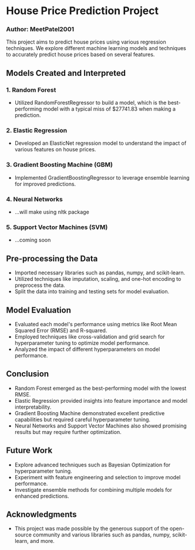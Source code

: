 # House Price Prediction Project

### Author: MeetPatel2001

This project aims to predict house prices using various regression techniques. We explore different machine learning models and techniques to accurately predict house prices based on several features.

## Models Created and Interpreted

### 1. Random Forest
- Utilized RandomForestRegressor to build a model, which is the best-performing model with a typical miss of $27741.83 when making a prediction.

### 2. Elastic Regression
- Developed an ElasticNet regression model to understand the impact of various features on house prices.

### 3. Gradient Boosting Machine (GBM)
- Implemented GradientBoostingRegressor to leverage ensemble learning for improved predictions.

### 4. Neural Networks
- ...will make using nltk package

### 5. Support Vector Machines (SVM)
- ...coming soon

## Pre-processing the Data
- Imported necessary libraries such as pandas, numpy, and scikit-learn.
- Utilized techniques like imputation, scaling, and one-hot encoding to preprocess the data.
- Split the data into training and testing sets for model evaluation.

## Model Evaluation
- Evaluated each model's performance using metrics like Root Mean Squared Error (RMSE) and R-squared.
- Employed techniques like cross-validation and grid search for hyperparameter tuning to optimize model performance.
- Analyzed the impact of different hyperparameters on model performance.

## Conclusion
- Random Forest emerged as the best-performing model with the lowest RMSE.
- Elastic Regression provided insights into feature importance and model interpretability.
- Gradient Boosting Machine demonstrated excellent predictive capabilities but required careful hyperparameter tuning.
- Neural Networks and Support Vector Machines also showed promising results but may require further optimization.

## Future Work
- Explore advanced techniques such as Bayesian Optimization for hyperparameter tuning.
- Experiment with feature engineering and selection to improve model performance.
- Investigate ensemble methods for combining multiple models for enhanced predictions.

## Acknowledgments
- This project was made possible by the generous support of the open-source community and various libraries such as pandas, numpy, scikit-learn, and more.

